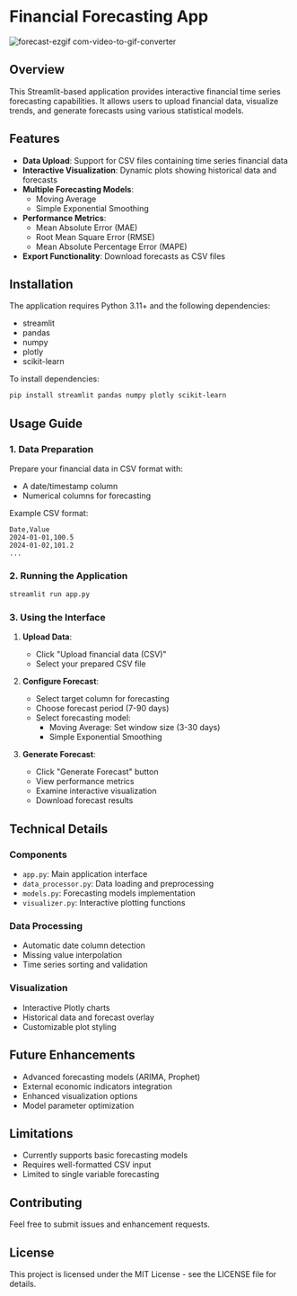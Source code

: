 # Financial Forecasting App

![forecast-ezgif com-video-to-gif-converter](https://github.com/user-attachments/assets/819995eb-ed44-42ca-be85-c65fed1f63e3)


## Overview
This Streamlit-based application provides interactive financial time series forecasting capabilities. It allows users to upload financial data, visualize trends, and generate forecasts using various statistical models.

## Features
- **Data Upload**: Support for CSV files containing time series financial data
- **Interactive Visualization**: Dynamic plots showing historical data and forecasts
- **Multiple Forecasting Models**:
  - Moving Average
  - Simple Exponential Smoothing
- **Performance Metrics**:
  - Mean Absolute Error (MAE)
  - Root Mean Square Error (RMSE)
  - Mean Absolute Percentage Error (MAPE)
- **Export Functionality**: Download forecasts as CSV files

## Installation
The application requires Python 3.11+ and the following dependencies:
- streamlit
- pandas
- numpy
- plotly
- scikit-learn

To install dependencies:
```bash
pip install streamlit pandas numpy plotly scikit-learn
```

## Usage Guide

### 1. Data Preparation
Prepare your financial data in CSV format with:
- A date/timestamp column
- Numerical columns for forecasting

Example CSV format:
```csv
Date,Value
2024-01-01,100.5
2024-01-02,101.2
...
```

### 2. Running the Application
```bash
streamlit run app.py
```

### 3. Using the Interface
1. **Upload Data**:
   - Click "Upload financial data (CSV)"
   - Select your prepared CSV file

2. **Configure Forecast**:
   - Select target column for forecasting
   - Choose forecast period (7-90 days)
   - Select forecasting model:
     - Moving Average: Set window size (3-30 days)
     - Simple Exponential Smoothing

3. **Generate Forecast**:
   - Click "Generate Forecast" button
   - View performance metrics
   - Examine interactive visualization
   - Download forecast results

## Technical Details

### Components
- `app.py`: Main application interface
- `data_processor.py`: Data loading and preprocessing
- `models.py`: Forecasting models implementation
- `visualizer.py`: Interactive plotting functions

### Data Processing
- Automatic date column detection
- Missing value interpolation
- Time series sorting and validation

### Visualization
- Interactive Plotly charts
- Historical data and forecast overlay
- Customizable plot styling

## Future Enhancements
- Advanced forecasting models (ARIMA, Prophet)
- External economic indicators integration
- Enhanced visualization options
- Model parameter optimization

## Limitations
- Currently supports basic forecasting models
- Requires well-formatted CSV input
- Limited to single variable forecasting

## Contributing
Feel free to submit issues and enhancement requests.

## License
This project is licensed under the MIT License - see the LICENSE file for details.
